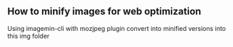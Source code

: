## How to minify images for web optimization

Using imagemin-cli with mozjpeg plugin convert into minified versions into this img folder